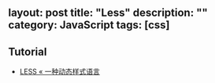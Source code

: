 layout: post
title: "Less"
description: ""
category: JavaScript
tags: [css]
---
## Tutorial

- [LESS « 一种动态样式语言](http://www.bootcss.com/p/lesscss/)

<!--more-->	